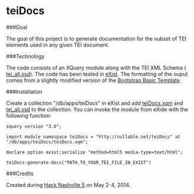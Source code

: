 teiDocs
=======

###Goal

The goal of this project is to generate documentation for the subset of TEI elements used in any given TEI document.

###Technology

The code consists of an XQuery module along with the TEI XML Schema ( [tei_all.xsd](http://www.tei-c.org/release/xml/tei/custom/schema/xsd/tei_all.xsd)). The code has been tested in [eXist](http://exist-db.org/exist/apps/homepage/index.html). The formatting of the ouput comes from a slightly modified version of the [Bootstrap Basic Template](http://getbootstrap.com/getting-started/).

###Installation

Create a collection "/db/apps/teiDocs" in eXist and add [teiDocs.xqm](https://github.com/CliffordAnderson/teiDocs/blob/master/teiDocs/teiDocs.xqm) and [tei_all.xsd](https://github.com/CliffordAnderson/teiDocs/blob/master/teiDocs/tei_all.xsd) to the collection. You can invoke the module from eXide with the following function:

```xquery
xquery version "3.0";

import module namespace teiDocs = "http://nullable.net/teiDocs" at "/db/apps/teiDocs/teiDocs.xqm";

declare option exist:serialize "method=html5 media-type=text/html";

teiDocs:generate-docs("PATH_TO_YOUR_TEI_FILE_IN_EXIST")
```

###Credits

Created during [Hack Nashville 5](http://hacknashville.com/) on May 2-4, 2014.
